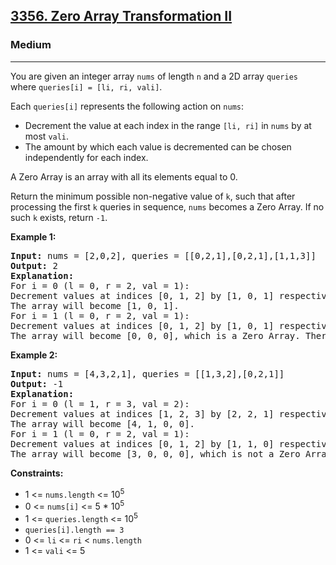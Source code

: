 <h2><a href="https://leetcode.com/problems/zero-array-transformation-ii">3356. Zero Array Transformation II</a></h2>
<h3>Medium</h3>
<hr>
<p>You are given an integer array <code>nums</code> of length <code>n</code> and a 2D array <code>queries</code> where <code>queries[i] = [li, ri, vali]</code>.</p>
<p>Each <code>queries[i]</code> represents the following action on <code>nums</code>:</p>
<ul>
  <li>Decrement the value at each index in the range <code>[li, ri]</code> in <code>nums</code> by at most <code>vali</code>.</li>
  <li>The amount by which each value is decremented can be chosen independently for each index.</li>
</ul>
<p>A Zero Array is an array with all its elements equal to 0.</p>
<p>Return the minimum possible non-negative value of <code>k</code>, such that after processing the first <code>k</code> queries in sequence, <code>nums</code> becomes a Zero Array. If no such <code>k</code> exists, return <code>-1</code>.</p>
<p><strong>Example 1:</strong></p>
<pre>
<strong>Input:</strong> nums = [2,0,2], queries = [[0,2,1],[0,2,1],[1,1,3]]
<strong>Output:</strong> 2
<strong>Explanation:</strong>
For i = 0 (l = 0, r = 2, val = 1):
Decrement values at indices [0, 1, 2] by [1, 0, 1] respectively.
The array will become [1, 0, 1].
For i = 1 (l = 0, r = 2, val = 1):
Decrement values at indices [0, 1, 2] by [1, 0, 1] respectively.
The array will become [0, 0, 0], which is a Zero Array. Therefore, the minimum value of k is 2.
</pre>
<p><strong>Example 2:</strong></p>
<pre>
<strong>Input:</strong> nums = [4,3,2,1], queries = [[1,3,2],[0,2,1]]
<strong>Output:</strong> -1
<strong>Explanation:</strong>
For i = 0 (l = 1, r = 3, val = 2):
Decrement values at indices [1, 2, 3] by [2, 2, 1] respectively.
The array will become [4, 1, 0, 0].
For i = 1 (l = 0, r = 2, val = 1):
Decrement values at indices [0, 1, 2] by [1, 1, 0] respectively.
The array will become [3, 0, 0, 0], which is not a Zero Array.
</pre>
<p><strong>Constraints:</strong></p>
<ul>
  <li>1 <= <code>nums.length</code> <= 10<sup>5</sup></li>
  <li>0 <= <code>nums[i]</code> <= 5 * 10<sup>5</sup></li>
  <li>1 <= <code>queries.length</code> <= 10<sup>5</sup></li>
  <li><code>queries[i].length == 3</code></li>
  <li>0 <= <code>li</code> <= <code>ri</code> < <code>nums.length</code></li>
  <li>1 <= <code>vali</code> <= 5</li>
</ul>
